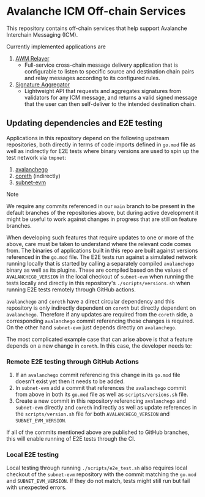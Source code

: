 # Avalanche ICM Off-chain Services

This repository contains off-chain services that help support Avalanche Interchain Messaging (ICM).

Currently implemented applications are 

1. [AWM Relayer](relayer/README.md)
    - Full-service cross-chain message delivery application that is configurable to listen to specific source and destination chain pairs and relay messages according to its configured rules.
2. [Signature Aggregator](signature-aggregator/README.md)
    - Lightweight API that requests and aggregates signatures from validators for any ICM message, and returns a valid signed message that the user can then self-deliver to the intended destination chain.

## Updating dependencies and E2E testing

Applications in this repository depend on the following upstream repositories, both directly in terms of code imports defined in `go.mod` file as well as indirectly for E2E tests where binary versions are used to spin up the test network via `tmpnet`:

1.  [avalanchego](https://github.com/ava-labs/avalanchego/)
2.  [coreth](https://github.com/ava-labs/coreth) (indirectly)
3.  [subnet-evm](https://github.com/ava-labs/subnet-evm)

> [!NOTE]
> We require any commits referenced in our `main` branch to be present in the default branches of the repositories above, but during active development it might be useful to work against changes in progress that are still on feature branches.

When developing such features that require updates to one or more of the above, care must be taken to understand where the relevant code comes from. The binaries of applications built in this repo are built against versions referenced in the `go.mod` file. The E2E tests run against a simulated network running locally that is started by calling a separately compiled `avalanchego` binary as well as its plugins. These are compiled based on the values of `AVALANCHEGO_VERSION` in the local checkout of `subnet-evm` when running the tests locally and directly in this repository's `./scripts/versions.sh` when running E2E tests remotely through GitHub actions. 

`avalanchego` and `coreth` have a direct circular dependency and this repository is only indirectly dependent on `coreth` but directly dependent on `avalanchego`. Therefore if any updates are required from the `coreth` side, a corresponding `avalanchego` commit referencing those changes is required. On the other hand `subnet-evm` just depends directly on `avalanchego`.

The most complicated example case that can arise above is that a feature depends on a new change in `coreth`. In this case, the developer needs to:

### Remote E2E testing through GitHub Actions

1. If an `avalanchego` commit referencing this change in its `go.mod` file doesn't exist yet then it needs to be added.
2. In `subnet-evm` add a commit that references the `avalanchego` commit from above in both its `go.mod` file as well as `scripts/versions.sh` file. 
3. Create a new commit in this repository referencing `avalanchego` and `subnet-evm` directly and `coreth` indirectly as well as update references in the `scripts/version.sh` file for both `AVALANCHEGO_VERSION` and `SUBNET_EVM_VERSION`.

 If all of the commits mentioned above are published to GitHub branches, this will enable running of E2E tests through the CI.

### Local E2E testing

 Local testing through running `./scripts/e2e_test.sh` also requires local checkout of the `subnet-evm` repository with the commit matching the `go.mod` and `SUBNET_EVM_VERSION`.
 If they do not match, tests might still run but fail with unexpected errors. 
